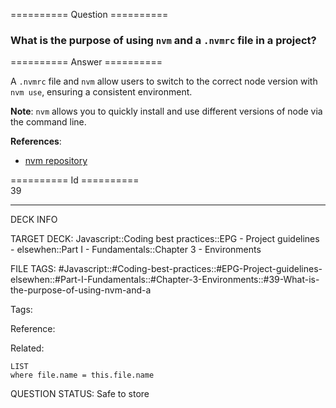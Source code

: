 ========== Question ==========  

### What is the purpose of using `nvm` and a `.nvmrc` file in a project?  

========== Answer ==========  

A `.nvmrc` file and `nvm` allow users to switch to the correct node version with `nvm use`, ensuring a consistent environment.

**Note**: `nvm` allows you to quickly install and use different versions of node via the command line.

**References**:

-   [nvm repository](https://github.com/creationix/nvm)

========== Id ==========  
39

---

DECK INFO

TARGET DECK: Javascript::Coding best practices::EPG - Project guidelines - elsewhen::Part I - Fundamentals::Chapter 3 - Environments

FILE TAGS: #Javascript::#Coding-best-practices::#EPG-Project-guidelines-elsewhen::#Part-I-Fundamentals::#Chapter-3-Environments::#39-What-is-the-purpose-of-using-nvm-and-a

Tags:

Reference:

Related:

```dataview
LIST
where file.name = this.file.name
```

QUESTION STATUS: Safe to store
